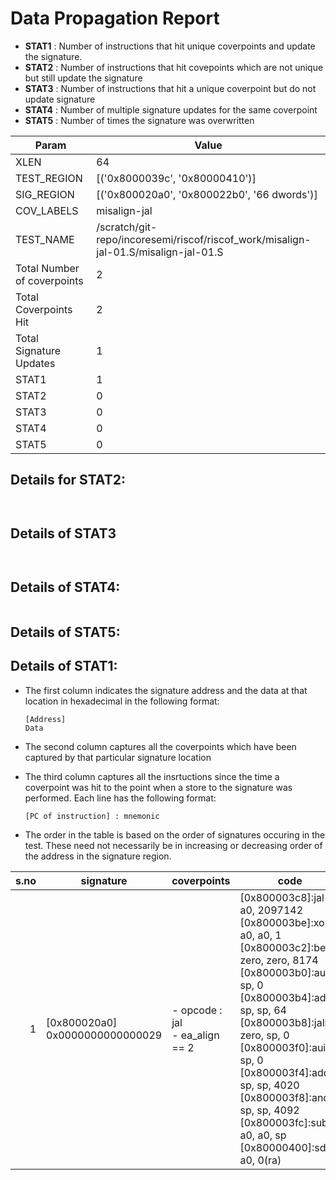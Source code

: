 
# Data Propagation Report

- **STAT1** : Number of instructions that hit unique coverpoints and update the signature.
- **STAT2** : Number of instructions that hit covepoints which are not unique but still update the signature
- **STAT3** : Number of instructions that hit a unique coverpoint but do not update signature
- **STAT4** : Number of multiple signature updates for the same coverpoint
- **STAT5** : Number of times the signature was overwritten

| Param                     | Value    |
|---------------------------|----------|
| XLEN                      | 64      |
| TEST_REGION               | [('0x8000039c', '0x80000410')]      |
| SIG_REGION                | [('0x800020a0', '0x800022b0', '66 dwords')]      |
| COV_LABELS                | misalign-jal      |
| TEST_NAME                 | /scratch/git-repo/incoresemi/riscof/riscof_work/misalign-jal-01.S/misalign-jal-01.S    |
| Total Number of coverpoints| 2     |
| Total Coverpoints Hit     | 2      |
| Total Signature Updates   | 1      |
| STAT1                     | 1      |
| STAT2                     | 0      |
| STAT3                     | 0     |
| STAT4                     | 0     |
| STAT5                     | 0     |

## Details for STAT2:

```


```

## Details of STAT3

```


```

## Details of STAT4:

```

```

## Details of STAT5:



## Details of STAT1:

- The first column indicates the signature address and the data at that location in hexadecimal in the following format: 
  ```
  [Address]
  Data
  ```

- The second column captures all the coverpoints which have been captured by that particular signature location

- The third column captures all the insrtuctions since the time a coverpoint was
  hit to the point when a store to the signature was performed. Each line has
  the following format:
  ```
  [PC of instruction] : mnemonic
  ```
- The order in the table is based on the order of signatures occuring in the
  test. These need not necessarily be in increasing or decreasing order of the
  address in the signature region.

|s.no|            signature             |              coverpoints              |                                                                                                                                                                                  code                                                                                                                                                                                  |
|---:|----------------------------------|---------------------------------------|------------------------------------------------------------------------------------------------------------------------------------------------------------------------------------------------------------------------------------------------------------------------------------------------------------------------------------------------------------------------|
|   1|[0x800020a0]<br>0x0000000000000029|- opcode : jal<br> - ea_align == 2<br> |[0x800003c8]:jal a0, 2097142<br> [0x800003be]:xori a0, a0, 1<br> [0x800003c2]:beq zero, zero, 8174<br> [0x800003b0]:auipc sp, 0<br> [0x800003b4]:addi sp, sp, 64<br> [0x800003b8]:jalr zero, sp, 0<br> [0x800003f0]:auipc sp, 0<br> [0x800003f4]:addi sp, sp, 4020<br> [0x800003f8]:andi sp, sp, 4092<br> [0x800003fc]:sub a0, a0, sp<br> [0x80000400]:sd a0, 0(ra)<br> |
